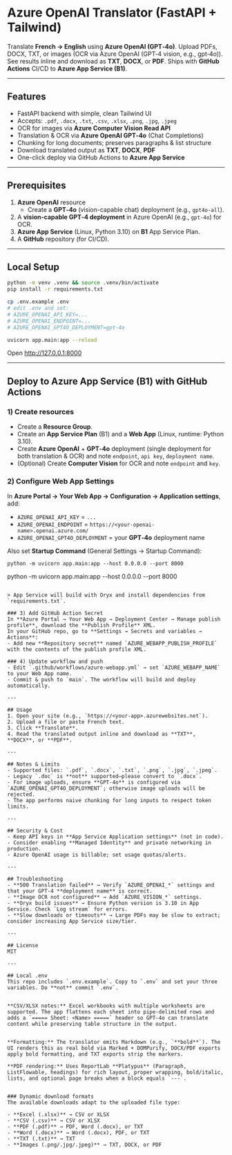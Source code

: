 # Azure OpenAI Translator (FastAPI + Tailwind)

Translate **French → English** using **Azure OpenAI (GPT‑4o)**. Upload PDFs, DOCX, TXT, or images (OCR via Azure OpenAI (GPT‑4 vision, e.g., gpt‑4o)). See results inline and download as **TXT**, **DOCX**, or **PDF**. Ships with **GitHub Actions** CI/CD to **Azure App Service (B1)**.

---

## Features
- FastAPI backend with simple, clean Tailwind UI
- Accepts: `.pdf`, `.docx`, `.txt`, `.csv`, `.xlsx`, `.png`, `.jpg`, `.jpeg`
- OCR for images via **Azure Computer Vision Read API**
- Translation & OCR via **Azure OpenAI GPT‑4o** (Chat Completions)
- Chunking for long documents; preserves paragraphs & list structure
- Download translated output as **TXT**, **DOCX**, **PDF**
- One-click deploy via GitHub Actions to **Azure App Service**

---

## Prerequisites
1. **Azure OpenAI** resource
   - Create a **GPT‑4o** (vision-capable chat) deployment (e.g., `gpt4o-all`).
2. A **vision-capable GPT‑4 deployment** in Azure OpenAI (e.g., `gpt-4o`) for OCR.
3. **Azure App Service** (Linux, Python 3.10) on **B1** App Service Plan.
4. A **GitHub** repository (for CI/CD).

---

## Local Setup
```bash
python -m venv .venv && source .venv/bin/activate
pip install -r requirements.txt

cp .env.example .env
# edit .env and set:
# AZURE_OPENAI_API_KEY=...
# AZURE_OPENAI_ENDPOINT=...
# AZURE_OPENAI_GPT4O_DEPLOYMENT=gpt-4o

uvicorn app.main:app --reload
```
Open http://127.0.0.1:8000

---

## Deploy to Azure App Service (B1) with GitHub Actions

### 1) Create resources
- Create a **Resource Group**.
- Create an **App Service Plan** (B1) and a **Web App** (Linux, runtime: Python 3.10).
- Create **Azure OpenAI** + **GPT‑4o** deployment (single deployment for both translation & OCR) and note `endpoint`, `api key`, `deployment name`.
- (Optional) Create **Computer Vision** for OCR and note `endpoint` and `key`.

### 2) Configure Web App Settings
In **Azure Portal → Your Web App → Configuration → Application settings**, add:
- `AZURE_OPENAI_API_KEY` = `...`
- `AZURE_OPENAI_ENDPOINT` = `https://<your-openai-name>.openai.azure.com/`
- `AZURE_OPENAI_GPT4O_DEPLOYMENT` = your **GPT‑4o** deployment name

Also set **Startup Command** (General Settings → Startup Command):
```
python -m uvicorn app.main:app --host 0.0.0.0 --port 8000
```
python -m uvicorn app.main:app --host 0.0.0.0 --port 8000
```

> App Service will build with Oryx and install dependencies from `requirements.txt`.

### 3) Add GitHub Action Secret
In **Azure Portal → Your Web App → Deployment Center → Manage publish profile**, download the **Publish Profile** XML.
In your GitHub repo, go to **Settings → Secrets and variables → Actions**:
- Add new **Repository secret** named `AZURE_WEBAPP_PUBLISH_PROFILE` with the contents of the publish profile XML.

### 4) Update workflow and push
- Edit `.github/workflows/azure-webapp.yml` → set `AZURE_WEBAPP_NAME` to your Web App name.
- Commit & push to `main`. The workflow will build and deploy automatically.

---

## Usage
1. Open your site (e.g., `https://<your-app>.azurewebsites.net`).
2. Upload a file or paste French text.
3. Click **Translate**.
4. Read the translated output inline and download as **TXT**, **DOCX**, or **PDF**.

---

## Notes & Limits
- Supported files: `.pdf`, `.docx`, `.txt`, `.png`, `.jpg`, `.jpeg`.
- Legacy `.doc` is **not** supported—please convert to `.docx`.
- For image uploads, ensure **GPT‑4o** is configured via `AZURE_OPENAI_GPT4O_DEPLOYMENT`; otherwise image uploads will be rejected.
- The app performs naive chunking for long inputs to respect token limits.

---

## Security & Cost
- Keep API keys in **App Service Application settings** (not in code).
- Consider enabling **Managed Identity** and private networking in production.
- Azure OpenAI usage is billable; set usage quotas/alerts.

---

## Troubleshooting
- **500 Translation failed** → Verify `AZURE_OPENAI_*` settings and that your GPT‑4 **deployment name** is correct.
- **Image OCR not configured** → Add `AZURE_VISION_*` settings.
- **Oryx build issues** → Ensure Python version is 3.10 in App Service. Check `Log stream` for errors.
- **Slow downloads or timeouts** → Large PDFs may be slow to extract; consider increasing App Service size/tier.

---

## License
MIT

---

## Local .env
This repo includes `.env.example`. Copy to `.env` and set your three variables. Do **not** commit `.env`.


**CSV/XLSX notes:** Excel workbooks with multiple worksheets are supported. The app flattens each sheet into pipe-delimited rows and adds a `===== Sheet: <Name> =====` header so GPT‑4o can translate content while preserving table structure in the output.


**Formatting:** The translator emits Markdown (e.g., `**bold**`). The UI renders this as real bold via Marked + DOMPurify, DOCX/PDF exports apply bold formatting, and TXT exports strip the markers.

**PDF rendering:** Uses ReportLab **Platypus** (Paragraph, ListFlowable, headings) for rich layout, proper wrapping, bold/italic, lists, and optional page breaks when a block equals `---`.


### Dynamic download formats
The available downloads adapt to the uploaded file type:

- **Excel (.xlsx)** → CSV or XLSX
- **CSV (.csv)** → CSV or XLSX
- **PDF (.pdf)** → PDF, Word (.docx), or TXT
- **Word (.docx)** → Word (.docx), PDF, or TXT
- **TXT (.txt)** → TXT
- **Images (.png/.jpg/.jpeg)** → TXT, DOCX, or PDF
